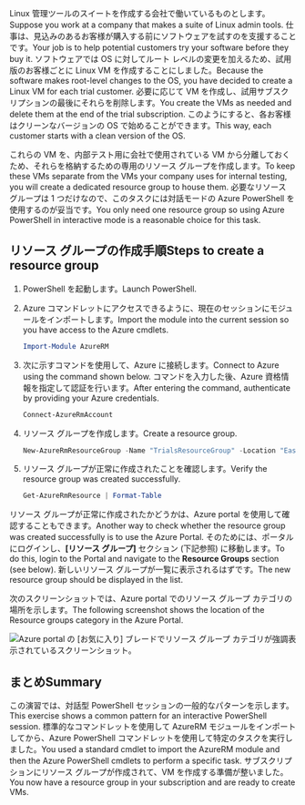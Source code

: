 <span data-ttu-id="e46b2-101">Linux 管理ツールのスイートを作成する会社で働いているものとします。</span><span class="sxs-lookup"><span data-stu-id="e46b2-101">Suppose you work at a company that makes a suite of Linux admin tools.</span></span> <span data-ttu-id="e46b2-102">仕事は、見込みのあるお客様が購入する前にソフトウェアを試すのを支援することです。</span><span class="sxs-lookup"><span data-stu-id="e46b2-102">Your job is to help potential customers try your software before they buy it.</span></span> <span data-ttu-id="e46b2-103">ソフトウェアでは OS に対してルート レベルの変更を加えるため、試用版のお客様ごとに Linux VM を作成することにしました。</span><span class="sxs-lookup"><span data-stu-id="e46b2-103">Because the software makes root-level changes to the OS, you have decided to create a Linux VM for each trial customer.</span></span> <span data-ttu-id="e46b2-104">必要に応じて VM を作成し、試用サブスクリプションの最後にそれらを削除します。</span><span class="sxs-lookup"><span data-stu-id="e46b2-104">You create the VMs as needed and delete them at the end of the trial subscription.</span></span> <span data-ttu-id="e46b2-105">このようにすると、各お客様はクリーンなバージョンの OS で始めることができます。</span><span class="sxs-lookup"><span data-stu-id="e46b2-105">This way, each customer starts with a clean version of the OS.</span></span> 

<span data-ttu-id="e46b2-106">これらの VM を、内部テスト用に会社で使用されている VM から分離しておくため、それらを格納するための専用のリソース グループを作成します。</span><span class="sxs-lookup"><span data-stu-id="e46b2-106">To keep these VMs separate from the VMs your company uses for internal testing, you will create a dedicated resource group to house them.</span></span> <span data-ttu-id="e46b2-107">必要なリソース グループは 1 つだけなので、このタスクには対話モードの Azure PowerShell を使用するのが妥当です。</span><span class="sxs-lookup"><span data-stu-id="e46b2-107">You only need one resource group so using Azure PowerShell in interactive mode is a reasonable choice for this task.</span></span>

## <a name="steps-to-create-a-resource-group"></a><span data-ttu-id="e46b2-108">リソース グループの作成手順</span><span class="sxs-lookup"><span data-stu-id="e46b2-108">Steps to create a resource group</span></span>

1. <span data-ttu-id="e46b2-109">PowerShell を起動します。</span><span class="sxs-lookup"><span data-stu-id="e46b2-109">Launch PowerShell.</span></span>

1. <span data-ttu-id="e46b2-110">Azure コマンドレットにアクセスできるように、現在のセッションにモジュールをインポートします。</span><span class="sxs-lookup"><span data-stu-id="e46b2-110">Import the module into the current session so you have access to the Azure cmdlets.</span></span>

   ```powershell
   Import-Module AzureRM
   ```

1. <span data-ttu-id="e46b2-111">次に示すコマンドを使用して、Azure に接続します。</span><span class="sxs-lookup"><span data-stu-id="e46b2-111">Connect to Azure using the command shown below.</span></span> <span data-ttu-id="e46b2-112">コマンドを入力した後、Azure 資格情報を指定して認証を行います。</span><span class="sxs-lookup"><span data-stu-id="e46b2-112">After entering the command, authenticate by providing your Azure credentials.</span></span>

   ```powershell
   Connect-AzureRmAccount
   ```

1. <span data-ttu-id="e46b2-113">リソース グループを作成します。</span><span class="sxs-lookup"><span data-stu-id="e46b2-113">Create a resource group.</span></span>

    ```powershell
    New-AzureRmResourceGroup -Name "TrialsResourceGroup" -Location "East US"
    ```

1. <span data-ttu-id="e46b2-114">リソース グループが正常に作成されたことを確認します。</span><span class="sxs-lookup"><span data-stu-id="e46b2-114">Verify the resource group was created successfully.</span></span>

    ```powershell
    Get-AzureRmResource | Format-Table
    ```

<span data-ttu-id="e46b2-115">リソース グループが正常に作成されたかどうかは、Azure portal を使用して確認することもできます。</span><span class="sxs-lookup"><span data-stu-id="e46b2-115">Another way to check whether the resource group was created successfully is to use the Azure Portal.</span></span> <span data-ttu-id="e46b2-116">そのためには、ポータルにログインし、**[リソース グループ]** セクション (下記参照) に移動します。</span><span class="sxs-lookup"><span data-stu-id="e46b2-116">To do this, login to the Portal and navigate to the **Resource Groups** section (see below).</span></span> <span data-ttu-id="e46b2-117">新しいリソース グループが一覧に表示されるはずです。</span><span class="sxs-lookup"><span data-stu-id="e46b2-117">The new resource group should be displayed in the list.</span></span>

<span data-ttu-id="e46b2-118">次のスクリーンショットでは、Azure portal でのリソース グループ カテゴリの場所を示します。</span><span class="sxs-lookup"><span data-stu-id="e46b2-118">The following screenshot shows the location of the Resource groups category in the Azure Portal.</span></span>

![Azure portal の [お気に入り] ブレードでリソース グループ カテゴリが強調表示されているスクリーンショット。](../media/6-listing-resource-groups.png)

## <a name="summary"></a><span data-ttu-id="e46b2-120">まとめ</span><span class="sxs-lookup"><span data-stu-id="e46b2-120">Summary</span></span>
<span data-ttu-id="e46b2-121">この演習では、対話型 PowerShell セッションの一般的なパターンを示します。</span><span class="sxs-lookup"><span data-stu-id="e46b2-121">This exercise shows a common pattern for an interactive PowerShell session.</span></span> <span data-ttu-id="e46b2-122">標準的なコマンドレットを使用して AzureRM モジュールをインポートしてから、Azure PowerShell コマンドレットを使用して特定のタスクを実行しました。</span><span class="sxs-lookup"><span data-stu-id="e46b2-122">You used a standard cmdlet to import the AzureRM module and then the Azure PowerShell cmdlets to perform a specific task.</span></span> <span data-ttu-id="e46b2-123">サブスクリプションにリソース グループが作成されて、VM を作成する準備が整いました。</span><span class="sxs-lookup"><span data-stu-id="e46b2-123">You now have a resource group in your subscription and are ready to create VMs.</span></span>